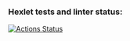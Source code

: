 ### Hexlet tests and linter status:
[![Actions Status](https://github.com/LexaZ999/backend-project-lvl3/workflows/hexlet-check/badge.svg)](https://github.com/LexaZ999/backend-project-lvl3/actions)